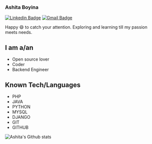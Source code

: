 ### Ashita Boyina
[![Linkedin Badge](https://img.shields.io/badge/-LinkedIn-blue?style=flat-square&logo=Linkedin&logoColor=white&link=https://www.linkedin.com/in/digitalplayer1125/)](https://www.linkedin.com/in/ashita-boyina-b99ba9153/)
[![Gmail Badge](https://img.shields.io/badge/-Gmail-c14438?style=flat-square&logo=Gmail&logoColor=white&link=mailto:rishi18304@iiitd.ac.in)](mailto:ashita19028@iiitd.ac.in)

Happy :smile: to catch your attention.
Exploring and learning till my passion meets needs.
## I am a/an
- Open source lover
- Coder
- Backend Engineer
## Known Tech/Languages
- PHP
- JAVA
- PYTHON
- MYSQL
- DJANGO
- GIT
- GITHUB

![Ashita's Github stats](https://github-readme-stats.vercel.app/api?username=ashcode028)
